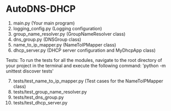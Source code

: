 # AutoDNS-DHCP
1. main.py (Your main program)
2. logging_config.py (Logging configuration)
3. group_name_resolver.py (GroupNameResolver class)
4. dns_group.py (DNSGroup class)
5. name_to_ip_mapper.py (NameToIPMapper class)
6. dhcp_server.py (DHCP server configuration and MyDhcpApp class)

Tests:
To run the tests for all the modules, navigate to the root directory of your project in the terminal and execute the following command:
'python -m unittest discover tests'

7. tests/test_name_to_ip_mapper.py (Test cases for the NameToIPMapper class)
8. tests/test_group_name_resolver.py
9. tests/test_dns_group.py
10. tests/test_dhcp_server.py